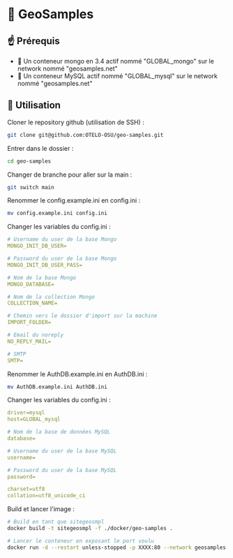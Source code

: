 # 🌌 GeoSamples

## ☝️ Prérequis

- 🍃 Un conteneur mongo en 3.4 actif nommé "GLOBAL_mongo" sur le network nommé "geosamples.net"
- 🐬 Un conteneur MySQL actif nommé "GLOBAL_mysql" sur le network nommé "geosamples.net"

## 🧪 Utilisation

Cloner le repository github (utilisation de SSH) :
```sh
git clone git@github.com:OTELO-OSU/geo-samples.git
```

Entrer dans le dossier :
```sh
cd geo-samples
```

Changer de branche pour aller sur la main :
```sh
git switch main
```

Renommer le config.example.ini en config.ini :
```sh
mv config.example.ini config.ini
```

Changer les variables du config.ini :
```yaml
# Username du user de la base Mongo
MONGO_INIT_DB_USER=

# Password du user de la base Mongo
MONGO_INIT_DB_USER_PASS=

# Nom de la base Mongo
MONGO_DATABASE=

# Nom de la collection Mongo
COLLECTION_NAME=

# Chemin vers le dossier d'import sur la machine
IMPORT_FOLDER=

# Email du noreply
NO_REPLY_MAIL=

# SMTP
SMTP=
```

Renommer le AuthDB.example.ini en AuthDB.ini :
```sh
mv AuthDB.example.ini AuthDB.ini
```

Changer les variables du config.ini :
```yaml
driver=mysql
host=GLOBAL_mysql

# Nom de la base de données MySQL
database=

# Username du user de la base MySQL
username=

# Password du user de la base MySQL
password=

charset=utf8
collation=utf8_unicode_ci
```

Build et lancer l'image :
```sh
# Build en tant que sitegeosmpl
docker build -t sitegeosmpl -f ./docker/geo-samples .

# Lancer le conteneur en exposant le port voulu
docker run -d --restart unless-stopped -p XXXX:80 --network geosamples.net sitegeosmpl
```